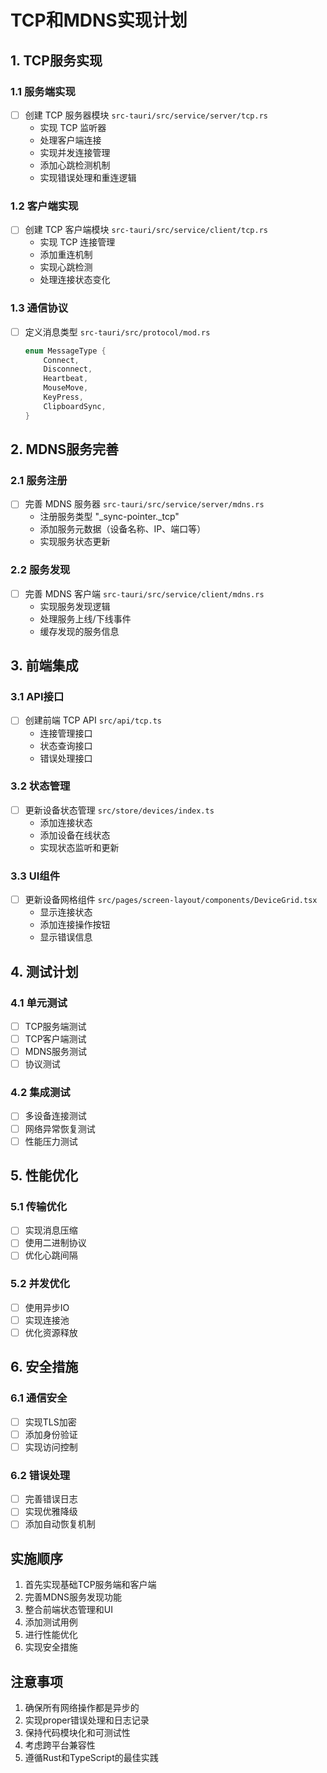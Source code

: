 # TCP和MDNS实现计划

## 1. TCP服务实现

### 1.1 服务端实现
- [ ] 创建 TCP 服务器模块 `src-tauri/src/service/server/tcp.rs`
  - 实现 TCP 监听器
  - 处理客户端连接
  - 实现并发连接管理
  - 添加心跳检测机制
  - 实现错误处理和重连逻辑

### 1.2 客户端实现
- [ ] 创建 TCP 客户端模块 `src-tauri/src/service/client/tcp.rs`
  - 实现 TCP 连接管理
  - 添加重连机制
  - 实现心跳检测
  - 处理连接状态变化

### 1.3 通信协议
- [ ] 定义消息类型 `src-tauri/src/protocol/mod.rs`
  ```rust
  enum MessageType {
      Connect,
      Disconnect,
      Heartbeat,
      MouseMove,
      KeyPress,
      ClipboardSync,
  }
  ```

## 2. MDNS服务完善

### 2.1 服务注册
- [ ] 完善 MDNS 服务器 `src-tauri/src/service/server/mdns.rs`
  - 注册服务类型 "_sync-pointer._tcp"
  - 添加服务元数据（设备名称、IP、端口等）
  - 实现服务状态更新

### 2.2 服务发现
- [ ] 完善 MDNS 客户端 `src-tauri/src/service/client/mdns.rs`
  - 实现服务发现逻辑
  - 处理服务上线/下线事件
  - 缓存发现的服务信息

## 3. 前端集成

### 3.1 API接口
- [ ] 创建前端 TCP API `src/api/tcp.ts`
  - 连接管理接口
  - 状态查询接口
  - 错误处理接口

### 3.2 状态管理
- [ ] 更新设备状态管理 `src/store/devices/index.ts`
  - 添加连接状态
  - 添加设备在线状态
  - 实现状态监听和更新

### 3.3 UI组件
- [ ] 更新设备网格组件 `src/pages/screen-layout/components/DeviceGrid.tsx`
  - 显示连接状态
  - 添加连接操作按钮
  - 显示错误信息

## 4. 测试计划

### 4.1 单元测试
- [ ] TCP服务端测试
- [ ] TCP客户端测试
- [ ] MDNS服务测试
- [ ] 协议测试

### 4.2 集成测试
- [ ] 多设备连接测试
- [ ] 网络异常恢复测试
- [ ] 性能压力测试

## 5. 性能优化

### 5.1 传输优化
- [ ] 实现消息压缩
- [ ] 使用二进制协议
- [ ] 优化心跳间隔

### 5.2 并发优化
- [ ] 使用异步IO
- [ ] 实现连接池
- [ ] 优化资源释放

## 6. 安全措施

### 6.1 通信安全
- [ ] 实现TLS加密
- [ ] 添加身份验证
- [ ] 实现访问控制

### 6.2 错误处理
- [ ] 完善错误日志
- [ ] 实现优雅降级
- [ ] 添加自动恢复机制

## 实施顺序

1. 首先实现基础TCP服务端和客户端
2. 完善MDNS服务发现功能
3. 整合前端状态管理和UI
4. 添加测试用例
5. 进行性能优化
6. 实现安全措施

## 注意事项

1. 确保所有网络操作都是异步的
2. 实现proper错误处理和日志记录
3. 保持代码模块化和可测试性
4. 考虑跨平台兼容性
5. 遵循Rust和TypeScript的最佳实践